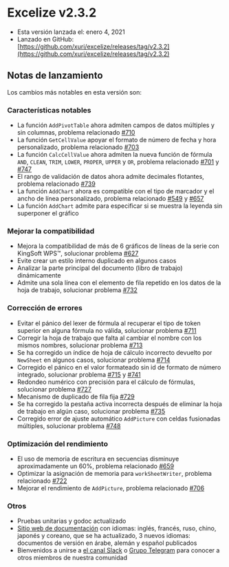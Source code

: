 # Excelize v2.3.2

* Esta versión lanzada el: enero 4, 2021
* Lanzado en GitHub: [https://github.com/xuri/excelize/releases/tag/v2.3.2](https://github.com/xuri/excelize/releases/tag/v2.3.2)

## Notas de lanzamiento

Los cambios más notables en esta versión son:

### Características notables

* La función `AddPivotTable` ahora admiten campos de datos múltiples y sin columnas, problema relacionado [#710](https://github.com/xuri/excelize/issues/710)
* La función `GetCellValue` apoyar el formato de número de fecha y hora personalizado, problema relacionado [#703](https://github.com/xuri/excelize/issues/703)
* La función `CalcCellValue` ahora admiten la nueva función de fórmula `AND`, `CLEAN`, `TRIM`, `LOWER`, `PROPER`, `UPPER` y `OR`, problema relacionado [#701](https://github.com/xuri/excelize/issues/701) y [#747](https://github.com/xuri/excelize/issues/747)
* El rango de validación de datos ahora admite decimales flotantes, problema relacionado [#739](https://github.com/xuri/excelize/issues/739)
* La función `AddChart` ahora es compatible con el tipo de marcador y el ancho de línea personalizado, problema relacionado [#549](https://github.com/xuri/excelize/issues/549) y [#657](https://github.com/xuri/excelize/issues/657)
* La función `AddChart` admite para especificar si se muestra la leyenda sin superponer el gráfico

### Mejorar la compatibilidad

* Mejora la compatibilidad de más de 6 gráficos de líneas de la serie con KingSoft WPS&trade;, solucionar problema [#627](https://github.com/xuri/excelize/issues/627)
* Evite crear un estilo interno duplicado en algunos casos
* Analizar la parte principal del documento (libro de trabajo) dinámicamente
* Admite una sola línea con el elemento de fila repetido en los datos de la hoja de trabajo, solucionar problema [#732](https://github.com/xuri/excelize/issues/732)

### Corrección de errores

* Evitar el pánico del lexer de fórmula al recuperar el tipo de token superior en alguna fórmula no válida, solucionar problema [#711](https://github.com/xuri/excelize/issues/711)
* Corregir la hoja de trabajo que falta al cambiar el nombre con los mismos nombres, solucionar problema [#713](https://github.com/xuri/excelize/issues/713)
* Se ha corregido un índice de hoja de cálculo incorrecto devuelto por `NewSheet` en algunos casos, solucionar problema [#714](https://github.com/xuri/excelize/issues/714)
* Corregido el pánico en el valor formateado sin id de formato de número integrado, solucionar problema [#715](https://github.com/xuri/excelize/issues/715) y [#741](https://github.com/xuri/excelize/issues/741)
* Redondeo numérico con precisión para el cálculo de fórmulas, solucionar problema [#727](https://github.com/xuri/excelize/issues/727)
* Mecanismo de duplicado de fila fija [#729](https://github.com/xuri/excelize/issues/729)
* Se ha corregido la pestaña activa incorrecta después de eliminar la hoja de trabajo en algún caso, solucionar problema [#735](https://github.com/xuri/excelize/issues/735)
* Corregido error de ajuste automático `AddPicture` con celdas fusionadas múltiples, solucionar problema [#748](https://github.com/xuri/excelize/issues/748)

### Optimización del rendimiento

* El uso de memoria de escritura en secuencias disminuye aproximadamente un 60%, problema relacionado [#659](https://github.com/xuri/excelize/issues/659)
* Optimizar la asignación de memoria para `workSheetWriter`, problema relacionado [#722](https://github.com/xuri/excelize/issues/722)
* Mejorar el rendimiento de `AddPicture`, problema relacionado [#706](https://github.com/xuri/excelize/issues/706)

### Otros

* Pruebas unitarias y godoc actualizado
* [Sitio web de documentación](https://xuri.me/excelize) con idiomas: inglés, francés, ruso, chino, japonés y coreano, que se ha actualizado, 3 nuevos idiomas: documentos de versión en árabe, alemán y español publicados
* Bienvenidos a unirse a [el canal Slack](https://join.slack.com/t/xuri/shared_invite/zt-eriqdkeo-wV04zcCdBiiZveFgY86Wzw) o [Grupo Telegram](https://t.me/excelize) para conocer a otros miembros de nuestra comunidad
